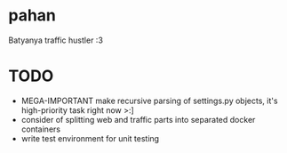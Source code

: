 # pahan
Batyanya traffic hustler :3



TODO
=======
- MEGA-IMPORTANT make recursive parsing of settings.py objects, it's high-priority task right now >:]
- consider of splitting web and traffic parts into separated docker containers
- write test environment for unit testing
